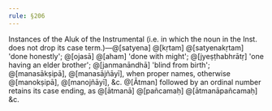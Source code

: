 ```yaml
---
rule: §206
---
```


Instances of the Aluk of the Instrumental (i.e. in which the noun in the Inst. does not drop its case term.)—@[satyena] @[kṛtam] @[satyenakṛtam] 'done honestly'; @[ojasā] @[aham] 'done with might'; @[jyeṣṭhabhrātṛ] 'one having an elder brother'; @[janmanāndhā] 'blind from birth'; @[manasākṣipā], @[manasājñāyī], when proper names, otherwise @[manokṣipā], @[manojñāyī], &c. @[Ātman] followed by an ordinal number retains its case ending, as @[ātmanā] @[pañcamaḥ] @[ātmanāpañcamaḥ] &c.